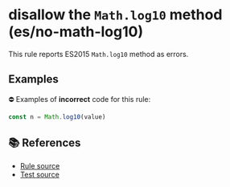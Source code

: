 # disallow the `Math.log10` method (es/no-math-log10)

This rule reports ES2015 `Math.log10` method as errors.

## Examples

⛔ Examples of **incorrect** code for this rule:

```js
const n = Math.log10(value)
```

## 📚 References

- [Rule source](https://github.com/mysticatea/eslint-plugin-es/blob/v1.2.0/lib/rules/no-math-log10.js)
- [Test source](https://github.com/mysticatea/eslint-plugin-es/blob/v1.2.0/tests/lib/rules/no-math-log10.js)
